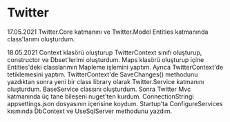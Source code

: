 # Twitter

17.05.2021
Twitter.Core katmanını ve Twitter.Model Entities katmanında class'larımı oluşturdum.


18.05.2021
Context klasörü oluşturup TwitterContext sınıfı oluşturup, constructor ve Dbset'lerimi oluşturdum. Maps klasörü oluşturup içine Entities'deki classlarımın Mapleme işlemini yaptım. Ayrıca TwitterContext'de tetiklemesini yaptım. TwitterContext'de SaveChanges() methodunu yazdıktan sonra yeni bir class library olarak Twitter.Service katmanını oluşturdum. BaseService classını oluşturdum. Sonra Twitter Mvc katmanında üç tane bileşeni nuget'ten kurdum. ConnectionStringi appsettings.json dosyasının içerisine koydum.
Startup'ta ConfigureServices kısmında DbContext ve UseSqlServer methodunu yazdım.
